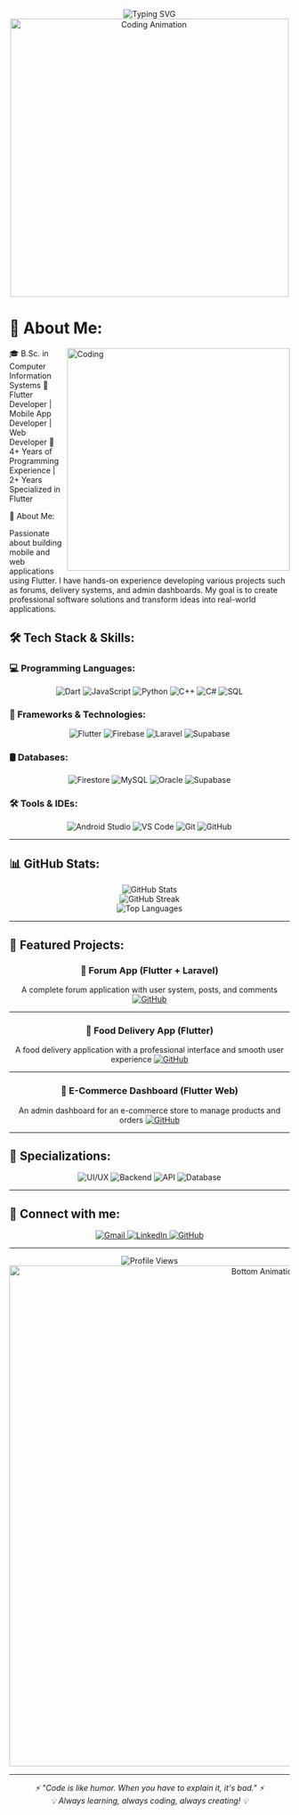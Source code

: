 <div align="center">
  <img src="https://readme-typing-svg.herokuapp.com?font=Fira+Code&size=32&duration=2800&pause=2000&color=1E40AF&center=true&vCenter=true&width=940&lines=Hi+there!+I'm+Mohammed+Alhemyari+👋;Flutter+Developer+%7C+Mobile+%26+Web+Expert;Passionate+about+creating+amazing+apps!" alt="Typing SVG" />
</div>

<div align="center">
  <img src="https://user-images.githubusercontent.com/74038190/225813708-98b745f2-7d22-48cf-9150-083f1b00d6c9.gif" width="500" alt="Coding Animation"/>
</div>

# 💫 About Me:

<img align="right" alt="Coding" width="400" src="https://user-images.githubusercontent.com/74038190/229223263-cf2e4b07-2615-4f87-9c38-e37600f8381a.gif">
🎓 B.Sc. in Computer Information Systems
📱 Flutter Developer | Mobile App Developer | Web Developer
💼 4+ Years of Programming Experience | 2+ Years Specialized in Flutter

🚀 About Me:

Passionate about building mobile and web applications using Flutter. I have hands-on experience developing various projects such as forums, delivery systems, and admin dashboards. My goal is to create professional software solutions and transform ideas into real-world applications.

## 🛠️ Tech Stack & Skills:

### 💻 Programming Languages:
<div align="center">
  <img src="https://img.shields.io/badge/Dart-0175C2?style=for-the-badge&logo=dart&logoColor=white" alt="Dart"/>
  <img src="https://img.shields.io/badge/JavaScript-F7DF1E?style=for-the-badge&logo=javascript&logoColor=black" alt="JavaScript"/>
  <img src="https://img.shields.io/badge/Python-3776AB?style=for-the-badge&logo=python&logoColor=white" alt="Python"/>
  <img src="https://img.shields.io/badge/C++-00599C?style=for-the-badge&logo=c%2B%2B&logoColor=white" alt="C++"/>
  <img src="https://img.shields.io/badge/C%23-239120?style=for-the-badge&logo=c-sharp&logoColor=white" alt="C#"/>
  <img src="https://img.shields.io/badge/SQL-336791?style=for-the-badge&logo=postgresql&logoColor=white" alt="SQL"/>
</div>

### 🚀 Frameworks & Technologies:
<div align="center">
  <img src="https://img.shields.io/badge/Flutter-02569B?style=for-the-badge&logo=flutter&logoColor=white" alt="Flutter"/>
  <img src="https://img.shields.io/badge/Firebase-FFCA28?style=for-the-badge&logo=firebase&logoColor=black" alt="Firebase"/>
  <img src="https://img.shields.io/badge/Laravel-FF2D20?style=for-the-badge&logo=laravel&logoColor=white" alt="Laravel"/>
  <img src="https://img.shields.io/badge/Supabase-3ECF8E?style=for-the-badge&logo=supabase&logoColor=white" alt="Supabase"/>
</div>

### 🛢️ Databases:
<div align="center">
  <img src="https://img.shields.io/badge/Firestore-FFCA28?style=for-the-badge&logo=firebase&logoColor=black" alt="Firestore"/>
  <img src="https://img.shields.io/badge/MySQL-4479A1?style=for-the-badge&logo=mysql&logoColor=white" alt="MySQL"/>
  <img src="https://img.shields.io/badge/Oracle-F80000?style=for-the-badge&logo=oracle&logoColor=white" alt="Oracle"/>
  <img src="https://img.shields.io/badge/Supabase-3ECF8E?style=for-the-badge&logo=supabase&logoColor=white" alt="Supabase"/>
</div>

### 🛠️ Tools & IDEs:
<div align="center">
  <img src="https://img.shields.io/badge/Android_Studio-3DDC84?style=for-the-badge&logo=android-studio&logoColor=white" alt="Android Studio"/>
  <img src="https://img.shields.io/badge/VS_Code-007ACC?style=for-the-badge&logo=visual-studio-code&logoColor=white" alt="VS Code"/>
  <img src="https://img.shields.io/badge/Git-F05032?style=for-the-badge&logo=git&logoColor=white" alt="Git"/>
  <img src="https://img.shields.io/badge/GitHub-181717?style=for-the-badge&logo=github&logoColor=white" alt="GitHub"/>
</div>

---

## 📊 GitHub Stats:

<div align="center">
  <img src="https://github-readme-stats.vercel.app/api?username=ShiroYasha211&theme=tokyonight&hide_border=false&include_all_commits=true&count_private=true" alt="GitHub Stats" />
</div>

<div align="center">
  <img src="https://github-readme-streak-stats.herokuapp.com/?user=ShiroYasha211&theme=tokyonight&hide_border=false" alt="GitHub Streak" />
</div>

<div align="center">
  <img src="https://github-readme-stats.vercel.app/api/top-langs/?username=ShiroYasha211&theme=tokyonight&hide_border=false&include_all_commits=true&count_private=true&layout=compact" alt="Top Languages" />
</div>

---

## 🚀 Featured Projects:

<div align="center">

### 📱 Forum App (Flutter + Laravel)
A complete forum application with user system, posts, and comments
[![GitHub](https://img.shields.io/badge/GitHub-View_Code-181717?style=for-the-badge&logo=github)](https://github.com/ShiroYasha211)

---

### 🍕 Food Delivery App (Flutter)
A food delivery application with a professional interface and smooth user experience
[![GitHub](https://img.shields.io/badge/GitHub-View_Code-181717?style=for-the-badge&logo=github)](https://github.com/ShiroYasha211)

---

### 🛒 E-Commerce Dashboard (Flutter Web)
An admin dashboard for an e-commerce store to manage products and orders
[![GitHub](https://img.shields.io/badge/GitHub-View_Code-181717?style=for-the-badge&logo=github)](https://github.com/ShiroYasha211)

</div>

---

## 💼 Specializations:

<div align="center">
  <img src="https://img.shields.io/badge/UI/UX_Design-FF6B6B?style=for-the-badge&logo=figma&logoColor=white" alt="UI/UX"/>
  <img src="https://img.shields.io/badge/Backend_Integration-4ECDC4?style=for-the-badge&logo=serverless&logoColor=white" alt="Backend"/>
  <img src="https://img.shields.io/badge/API_Integration-45B7D1?style=for-the-badge&logo=postman&logoColor=white" alt="API"/>
  <img src="https://img.shields.io/badge/Database_Management-96CEB4?style=for-the-badge&logo=database&logoColor=white" alt="Database"/>
</div>

---

## 🤝 Connect with me:

<div align="center">
  <a href="mailto:samehing211@gmail.com">
    <img src="https://img.shields.io/badge/Gmail-D14836?style=for-the-badge&logo=gmail&logoColor=white" alt="Gmail"/>
  </a>
  <a href="https://www.linkedin.com/in/mohammed-alhemyari-bb0352248/">
    <img src="https://img.shields.io/badge/LinkedIn-0077B5?style=for-the-badge&logo=linkedin&logoColor=white" alt="LinkedIn"/>
  </a>
  <a href="https://github.com/ShiroYasha211">
    <img src="https://img.shields.io/badge/GitHub-181717?style=for-the-badge&logo=github&logoColor=white" alt="GitHub"/>
  </a>
</div>

---

<div align="center">
  <img src="https://komarev.com/ghpvc/?username=ShiroYasha211&label=Profile%20views&color=1e40af&style=flat" alt="Profile Views" />
</div>

<div align="center">
  <img src="https://user-images.githubusercontent.com/74038190/212284100-561aa473-3905-4a80-b561-0d28506553ee.gif" width="900" alt="Bottom Animation"/>
</div>

---

<div align="center">
  <i>⚡ "Code is like humor. When you have to explain it, it's bad." ⚡</i>
  <br/>
  <i>💡 Always learning, always coding, always creating! 💡</i>
</div>
